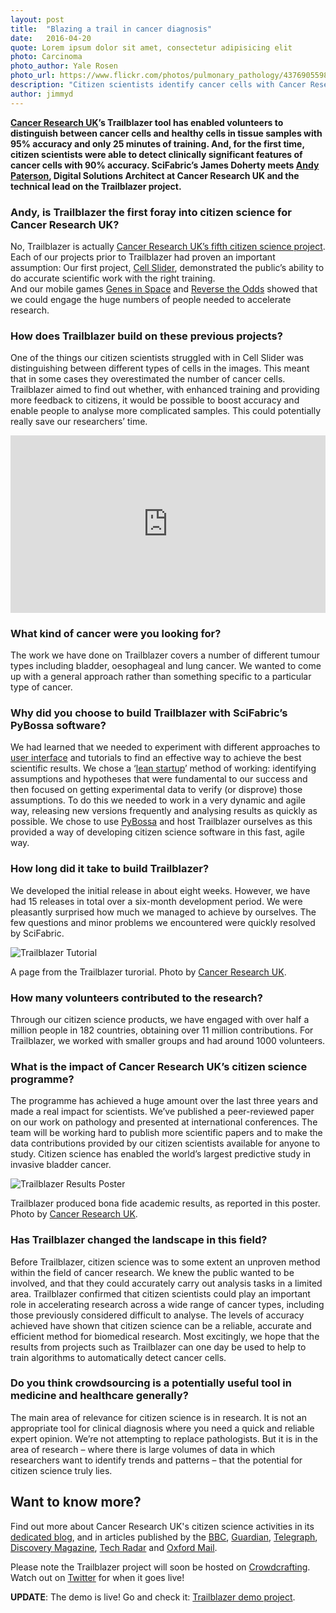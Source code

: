 ```yaml
---
layout: post
title:  "Blazing a trail in cancer diagnosis"
date:   2016-04-20 
quote: Lorem ipsum dolor sit amet, consectetur adipisicing elit
photo: Carcinoma
photo_author: Yale Rosen
photo_url: https://www.flickr.com/photos/pulmonary_pathology/4376905598/in/photolist-7ELMxC-9H4ekT-6xDcTv-5gzmKr-4kPzcw-6YGr6j-nR7DPm-dgFSoq-723Zna-95Z5YU-6YGqCE-fBHZps-jR9gc-6ZshmB-7EXifL-7cENHh-7Jy9bZ-c3PHes-fQf1jP-6Zshqr-8aDmE1-6YCpcH-6YCpFV-9NSJxc-4Brsm9-74MaQ8-6ZhEFb-uuiqC-efq3fp-6ZdEEx-723ZoD-pErTow-95pAfW-727YKj-bwubAz-9NVyHC-6ZsdhU-74MbRt-74Mbbz-aRDV9R-7FMPDG-6YGqRU-9M9Lht-aqKCB-6ZocTH-727YWj-727YTU-8ffCB8-6ZwhSG-74MbMP
description: "Citizen scientists identify cancer cells with Cancer Research UK’s Trailblazer tool"
author: jimmyd
---
```


**[Cancer Research UK](http://www.cancerresearchuk.org/)’s Trailblazer tool has enabled volunteers to distinguish between cancer 
cells and healthy cells in tissue samples with 95% accuracy and only 25 minutes of training. 
And, for the first time, citizen scientists were able to detect clinically significant features 
of cancer cells with 90% accuracy. SciFabric’s James Doherty meets [Andy Paterson](https://www.linkedin.com/in/apaterson01), Digital 
Solutions Architect at Cancer Research UK and the technical lead on the Trailblazer project.**

### Andy, is Trailblazer the first foray into citizen science for Cancer Research UK?

No, Trailblazer is actually [Cancer Research UK’s fifth citizen science project](http://www.cancerresearchuk.org/support-us/citizen-science/the-projects). 
Each of our projects prior to Trailblazer had proven an important assumption: Our first project, [Cell Slider](https://www.cellslider.net/), 
demonstrated the public’s ability to do accurate scientific work with the right training.  
And our mobile games [Genes in Space](http://scienceblog.cancerresearchuk.org/2014/02/04/download-our-revolutionary-mobile-game-to-help-speed-up-cancer-research/) 
and [Reverse the Odds](http://www.oncology.ox.ac.uk/page/reverse-odds) showed that we could engage the huge numbers of people needed 
to accelerate research.

### How does Trailblazer build on these previous projects?

One of the things our citizen scientists struggled with in Cell Slider was distinguishing between different types of 
cells in the images. This meant that in some cases they overestimated the number of cancer cells. 
Trailblazer aimed to find out whether, with enhanced training and providing more feedback to citizens, 
it would be possible to boost accuracy and enable people to analyse more complicated samples. 
This could potentially really save our researchers’ time.

<style>.embed-container { position: relative; padding-bottom: 56.25%; height: 0; overflow: hidden; max-width: 100%; } .embed-container iframe, .embed-container object, .embed-container embed { position: absolute; top: 0; left: 0; width: 100%; height: 100%; }</style><div class='embed-container'><iframe src='https://www.youtube.com/embed/cjgYoostpXo' frameborder='0' allowfullscreen></iframe></div>

### What kind of cancer were you looking for?

The work we have done on Trailblazer covers a number of different tumour types including bladder, 
oesophageal and lung cancer. We wanted to come up with a general approach rather than 
something specific to a particular type of cancer.

### Why did you choose to build Trailblazer with SciFabric’s PyBossa software?

We had learned that we needed to experiment with different approaches to [user interface](https://en.wikipedia.org/wiki/User_interface) and 
tutorials to find an effective way to achieve the best scientific results. 
We chose a ‘[lean startup](https://en.wikipedia.org/wiki/Lean_startup)’ method of working: identifying assumptions and hypotheses that were 
fundamental to our success and then focused on getting experimental data to verify (or disprove) those assumptions. 
To do this we needed to work in a very dynamic and agile way, releasing new versions frequently and 
analysing results as quickly as possible.  We chose to use [PyBossa](</div>) and host Trailblazer ourselves as this 
provided a way of developing citizen science software in this fast, agile way.

### How long did it take to build Trailblazer?

We developed the initial release in about eight weeks. However, we have had 15 releases in total 
over a six-month development period.  We were pleasantly surprised how much we managed to achieve by ourselves. 
The few questions and minor problems we encountered were quickly resolved by SciFabric.

![Trailblazer Tutorial]({{site.cdn}}/assets/img/blog/CancerTutorial.png)
<p class="post-caption">A page from the Trailblazer turorial. Photo by <a href="http://www.cancerresearchuk.org/">Cancer Research UK</a>.</p>

### How many volunteers contributed to the research?

Through our citizen science products, we have engaged with over half a million people in 182 countries, 
obtaining over 11 million contributions. For Trailblazer, we worked with smaller groups and had around 1000 volunteers.

### What is the impact of Cancer Research UK’s citizen science programme?

The programme has achieved a huge amount over the last three years and made a real impact for scientists. 
We’ve published a peer-reviewed paper on our work on pathology and presented at international conferences. 
The team will be working hard to publish more scientific papers and to make the data contributions provided 
by our citizen scientists available for anyone to study. Citizen science has enabled the world’s largest 
predictive study in invasive bladder cancer.

 ![Trailblazer Results Poster]({{site.cdn}}/assets/img/blog/CancerResults3.jpeg)
<p class="post-caption">Trailblazer produced bona fide academic results, as reported in this poster. Photo by <a href="https://www.cancerresearchuk.org/sites/default/files/trailblazer_results_poster_ncri_2015.pdf">Cancer Research UK</a>.</p>

### Has Trailblazer changed the landscape in this field?

Before Trailblazer, citizen science was to some extent an unproven method within the field of cancer research. 
We knew the public wanted to be involved, and that they could accurately carry out analysis tasks in a limited area. 
Trailblazer confirmed that citizen scientists could play an important role in accelerating research across a wide 
range of cancer types, including those previously considered difficult to analyse. The levels of accuracy achieved 
have shown that citizen science can be a reliable, accurate and efficient method for biomedical research. 
Most excitingly, we hope that the results from projects such as Trailblazer can one day be used to help to train algorithms 
to automatically detect cancer cells.

### Do you think crowdsourcing is a potentially useful tool in medicine and healthcare generally?

The main area of relevance for citizen science is in research.  It is not an appropriate tool for clinical diagnosis 
where you need a quick and reliable expert opinion. We’re not attempting to replace pathologists. But it is in the area of research – where there is large volumes of data in which researchers want to identify 
trends and patterns – that the potential for citizen science truly lies.

## Want to know more?

Find out more about Cancer Research UK's citizen science activities in its 
[dedicated blog](http://scienceblog.cancerresearchuk.org/2015/10/01/citizen-scientists-can-spot-cancer-cells-like-pathologists-so-what-happens-next/), and in articles published by the [BBC](http://www.bbc.com/news/health-21619593),
 [Guardian](http://www.theguardian.com/society/2015/jan/07/tech-innovations-improve-lives-social-impact),
  [Telegraph](http://www.telegraph.co.uk/sponsored/health/beat-cancer/11127745/cell-slider-cancer-research-zooniverse.html), 
  [Discovery Magazine](http://blogs.discovermagazine.com/citizen-science-salon/2016/02/11/the-gamification-of-data-analysis-in-cancer-increases-citizen-contribution-and-reduces-research-time/#.VxZkL5MrLVq), 
  [Tech Radar](http://www.techradar.com/news/phone-and-communications/mobile-phones/gaming-for-the-cure-players-complete-6-months-of-cancer-analysis-in-a-month-1233862)
   and [Oxford Mail](http://www.oxfordmail.co.uk/news/13407600.Smartphone_game_leads_to_a_top_award_for_cancer_scientist/).

Please note the Trailblazer project will soon be hosted on [Crowdcrafting](http://crowdcrafting.org/). Watch out on [Twitter](https://twitter.com/scifabric) for when it goes live!

**UPDATE**: The demo is live! Go and check it: [Trailblazer demo project](http://cancer.pybossa.com).
